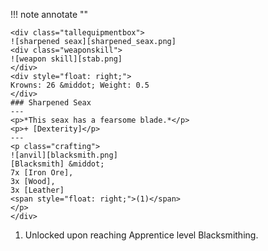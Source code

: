!!! note annotate ""

    <div class="tallequipmentbox">
    ![sharpened seax][sharpened_seax.png]
    <div class="weaponskill">
    ![weapon skill][stab.png]
    </div>
    <div style="float: right;">
    Krowns: 26 &middot; Weight: 0.5
    </div>
    ### Sharpened Seax
    ---
    <p>*This seax has a fearsome blade.*</p>
    <p>+ [Dexterity]</p>
    ---
    <p class="crafting">
    ![anvil][blacksmith.png] 
    [Blacksmith] &middot; 
    7x [Iron Ore], 
    3x [Wood], 
    3x [Leather]
    <span style="float: right;">(1)</span>
    </p>
    </div>
1.  Unlocked upon reaching Apprentice level Blacksmithing.
